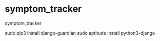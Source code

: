 # symptom_tracker
symptom_tracker

sudo pip3 install django-guardian
sudo aptitude install python3-django
